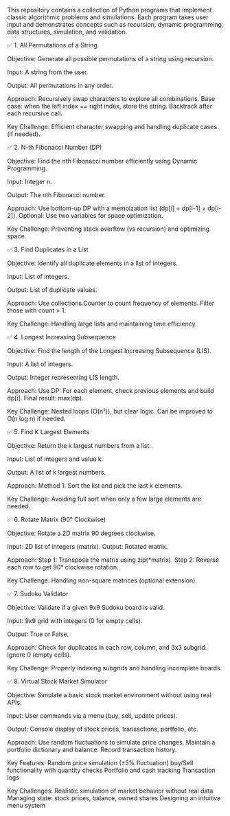 This repository contains a collection of Python programs that implement classic algorithmic problems and simulations. Each program takes user input and demonstrates concepts such as recursion, dynamic programming, data structures, simulation, and validation.

✅ 1. All Permutations of a String

Objective: Generate all possible permutations of a string using recursion.

Input: A string from the user.

Output: All permutations in any order.

Approach:
Recursively swap characters to explore all combinations.
Base case: when the left index == right index, store the string.
Backtrack after each recursive call.

Key Challenge: Efficient character swapping and handling duplicate cases (if needed).

✅ 2. N-th Fibonacci Number (DP)

Objective: Find the nth Fibonacci number efficiently using Dynamic Programming.

Input: Integer n.

Output: The nth Fibonacci number.

Approach:
Use bottom-up DP with a memoization list (dp[i] = dp[i-1] + dp[i-2]).
Optional: Use two variables for space optimization.

Key Challenge: Preventing stack overflow (vs recursion) and optimizing space.

✅ 3. Find Duplicates in a List

Objective: Identify all duplicate elements in a list of integers.

Input: List of integers.

Output: List of duplicate values.

Approach:
Use collections.Counter to count frequency of elements.
Filter those with count > 1.

Key Challenge: Handling large lists and maintaining time efficiency.

✅ 4. Longest Increasing Subsequence

Objective: Find the length of the Longest Increasing Subsequence (LIS).

Input: A list of integers.

Output: Integer representing LIS length.

Approach:
Use DP: For each element, check previous elements and build dp[i].
Final result: max(dp).

Key Challenge: Nested loops (O(n²)), but clear logic. Can be improved to O(n log n) if needed.

✅ 5. Find K Largest Elements

Objective: Return the k largest numbers from a list.

Input: List of integers and value k.

Output: A list of k largest numbers.

Approach:
Method 1: Sort the list and pick the last k elements.

Key Challenge: Avoiding full sort when only a few large elements are needed.

✅ 6. Rotate Matrix (90° Clockwise)

Objective: Rotate a 2D matrix 90 degrees clockwise.

Input: 2D list of integers (matrix).
Output: Rotated matrix.

Approach:
Step 1: Transpose the matrix using zip(*matrix).
Step 2: Reverse each row to get 90° clockwise rotation.

Key Challenge: Handling non-square matrices (optional extension).

✅ 7. Sudoku Validator

Objective: Validate if a given 9x9 Sudoku board is valid.

Input: 9x9 grid with integers (0 for empty cells).

Output: True or False.

Approach:
Check for duplicates in each row, column, and 3x3 subgrid.
Ignore 0 (empty cells).

Key Challenge: Properly indexing subgrids and handling incomplete boards.

✅ 8. Virtual Stock Market Simulator

Objective: Simulate a basic stock market environment without using real APIs.

Input: User commands via a menu (buy, sell, update prices).

Output: Console display of stock prices, transactions, portfolio, etc.

Approach:
Use random fluctuations to simulate price changes.
Maintain a portfolio dictionary and balance.
Record transaction history.

Key Features:
Random price simulation (±5% fluctuation)
buy/Sell functionality with quantity checks
Portfolio and cash tracking
Transaction logs

Key Challenges:
Realistic simulation of market behavior without real data
Managing state: stock prices, balance, owned shares
Designing an intuitive menu system
